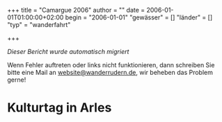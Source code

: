 +++
title = "Camargue 2006"
author = ""
date = 2006-01-01T01:00:00+02:00
begin = "2006-01-01"
"gewässer" = []
"länder" = []
"typ" = "wanderfahrt"

+++


*Dieser Bericht wurde automatisch migriert*

Wenn Fehler auftreten oder links nicht funktionieren, dann schreiben Sie bitte eine Mail an website@wanderrudern.de, wir beheben das Problem gerne!



# Kulturtag in Arles



